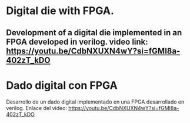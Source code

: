 # Digital die with FPGA.
Development of a digital die implemented in an FPGA developed in verilog.
video link: https://youtu.be/CdbNXUXN4wY?si=fGMI8a-402zT_kDO
------------------------------------------------------------
# Dado digital con FPGA
Desarrollo de un dado digital implementado en una FPGA desarrollado en verilog.
Enlace del video: https://youtu.be/CdbNXUXN4wY?si=fGMI8a-402zT_kDO

